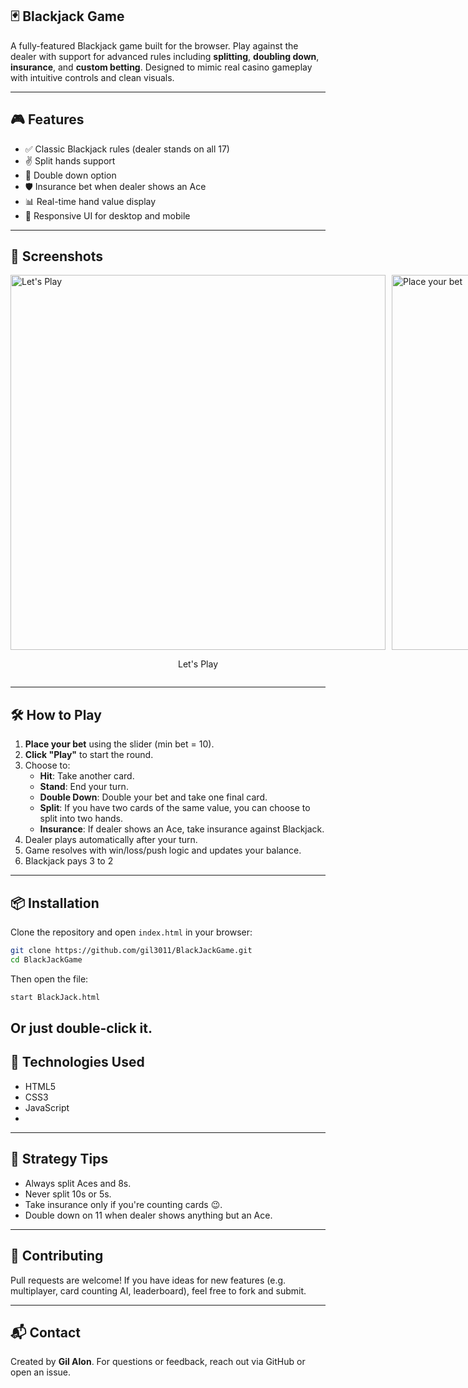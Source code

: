 
## 🃏 Blackjack Game

A fully-featured Blackjack game built for the browser. Play against the dealer with support for advanced rules including **splitting**, **doubling down**, **insurance**, and **custom betting**. Designed to mimic real casino gameplay with intuitive controls and clean visuals.

---

## 🎮 Features

- ✅ Classic Blackjack rules (dealer stands on all 17)
- ✌️ Split hands support
- 🔁 Double down option
- 🛡️ Insurance bet when dealer shows an Ace
- 📊 Real-time hand value display
- 🎨 Responsive UI for desktop and mobile
---

## 📸 Screenshots
<div style="display: flex; gap: 10px;">
  <div>
    <img width="600" alt="Let's Play" src="https://github.com/user-attachments/assets/5e634829-e8f1-4e58-87ef-58c464c9d22d" />
    <p align="center">Let's Play</p>
  </div>
  <div>
    <img width="600" alt="Place your bet" src="https://github.com/user-attachments/assets/5e175d3a-f37e-4209-bae9-1281aef27da4" />
    <p align="center">Place your bet</p>
  </div>
  <div>
    <img width="600" alt="Splitted hand" src="https://github.com/user-attachments/assets/51dd4361-a1fb-4baa-a01f-25c9c373f21d" />
    <p align="center">Splitted hand</p>
  </div>
</div>

---

## 🛠️ How to Play

1. **Place your bet** using the slider (min bet = 10).
2. **Click "Play"** to start the round.
3. Choose to:
   - **Hit**: Take another card.
   - **Stand**: End your turn.
   - **Double Down**: Double your bet and take one final card.
   - **Split**: If you have two cards of the same value, you can choose to split into two hands.
   - **Insurance**: If dealer shows an Ace, take insurance against Blackjack.
4. Dealer plays automatically after your turn.
5. Game resolves with win/loss/push logic and updates your balance.
6. Blackjack pays 3 to 2
---

## 📦 Installation

Clone the repository and open `index.html` in your browser:

```bash
git clone https://github.com/gil3011/BlackJackGame.git
cd BlackJackGame
```
Then open the file:

```bash
start BlackJack.html
```
Or just double-click it.
---

## 🧪 Technologies Used

- HTML5
- CSS3
- JavaScript
- 
---

## 🧠 Strategy Tips

- Always split Aces and 8s.
- Never split 10s or 5s.
- Take insurance only if you're counting cards 😉.
- Double down on 11 when dealer shows anything but an Ace.
---

## 🙌 Contributing

Pull requests are welcome! If you have ideas for new features (e.g. multiplayer, card counting AI, leaderboard), feel free to fork and submit.

---

## 📬 Contact

Created by **Gil Alon**. For questions or feedback, reach out via GitHub or open an issue.
